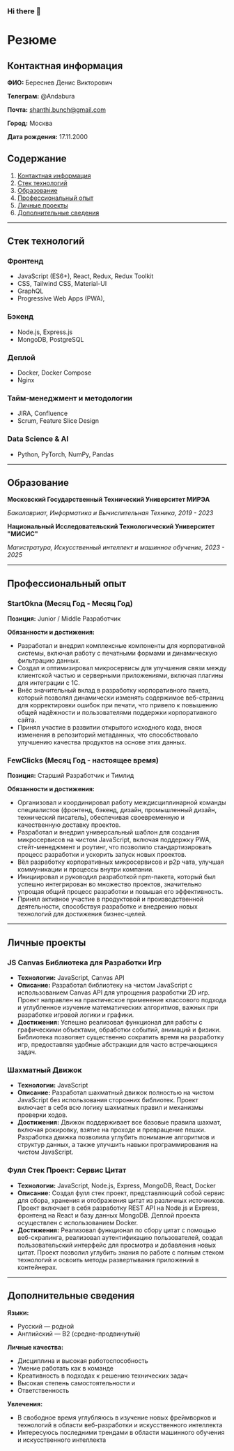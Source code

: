 ### Hi there 👋

# Резюме

## Контактная информация

**ФИО:** Береснев Денис Викторович

**Телеграм:** @Andabura

**Почта:** shanthi.bunch@gmail.com

**Город:** Москва

**Дата рождения:** 17.11.2000

## Содержание

1. [Контактная информация](#контактная-информация)
2. [Стек технологий](#стек-технологий)
3. [Образование](#образование)
4. [Профессиональный опыт](#профессиональный-опыт)
5. [Личные проекты](#личные-проекты)
6. [Дополнительные сведения](#дополнительные-сведения)

---

## Стек технологий

### Фронтенд

- JavaScript (ES6+), React, Redux, Redux Toolkit
- CSS, Tailwind CSS, Material-UI
- GraphQL
- Progressive Web Apps (PWA), 

### Бэкенд

- Node.js, Express.js
- MongoDB, PostgreSQL

### Деплой

- Docker, Docker Compose
- Nginx

### Тайм-менеджмент и методологии

- JIRA, Confluence
- Scrum, Feature Slice Design


### Data Science & AI

- Python, PyTorch, NumPy, Pandas


---

## Образование

**Московский Государственный Технический Университет МИРЭА**

_Бакалавриат, Информатика и Вычислительная Техника, 2019 - 2023_

**Национальный Исследовательский Технологический Университет "МИСИС"**

_Магистратура, Искусственный интеллект и машинное обучение, 2023 - 2025_

---

## Профессиональный опыт

### StartOkna (Месяц Год - Месяц Год)

**Позиция:** Junior / Middle Разработчик

**Обязанности и достижения:**

- Разработал и внедрил комплексные компоненты для корпоративной системы, включая работу с печатными формами и динамическую фильтрацию данных.
- Создал и оптимизировал микросервисы для улучшения связи между клиентской частью и серверными приложениями, включая плагины для интеграции с 1С.
- Внёс значительный вклад в разработку корпоративного пакета, который позволял динамически изменять содержимое веб-страниц для корректировки ошибок при печати, что привело к повышению общей надёжности и пользователями поддержки корпоративного сайта.
- Принял участие в развитии открытого исходного кода, внося изменения в репозиторий метаданных, что способствовало улучшению качества продуктов на основе этих данных.

### FewClicks (Месяц Год - настоящее время)

**Позиция:** Старший Разработчик и Тимлид

**Обязанности и достижения:**

- Организовал и координировал работу междисциплинарной команды специалистов (фронтенд, бэкенд, дизайн, промышленный дизайн, технический писатель), обеспечивая своевременную и качественную доставку проектов.
- Разработал и внедрил универсальный шаблон для создания микросервисов на чистом JavaScript, включая поддержку PWA, стейт-менеджмент и роутинг, что позволило стандартизировать процесс разработки и ускорить запуск новых проектов.
- Вёл разработку корпоративных микросервисов и p2p чата, улучшая коммуникации и процессы внутри компании.
- Инициировал и руководил разработкой npm-пакета, который был успешно интегрирован во множество проектов, значительно упрощая общий процесс разработки и повышая его эффективность.
- Принял активное участие в продуктовой и производственной деятельности, способствуя разработке и внедрению новых технологий для достижения бизнес-целей.

---

## Личные проекты

### JS Canvas Библиотека для Разработки Игр

- **Технологии:** JavaScript, Canvas API
- **Описание:** Разработал библиотеку на чистом JavaScript с использованием Canvas API для упрощения разработки 2D игр. Проект направлен на практическое применение классового подхода и углубленное изучение математических алгоритмов, важных при разработке игровой логики и графики.
- **Достижения:** Успешно реализовал функционал для работы с графическими объектами, обработки событий, анимаций и физики. Библиотека позволяет существенно сократить время на разработку игр, предоставляя удобные абстракции для часто встречающихся задач.

### Шахматный Движок

- **Технологии:** JavaScript
- **Описание:** Разработал шахматный движок полностью на чистом JavaScript без использования сторонних библиотек. Проект включает в себя всю логику шахматных правил и механизмы проверки ходов.
- **Достижения:** Движок поддерживает все базовые правила шахмат, включая рокировку, взятие на проходе и превращение пешки. Разработка движка позволила углубить понимание алгоритмов и структур данных, а также улучшить навыки программирования на чистом JavaScript.

### Фулл Стек Проект: Сервис Цитат

- **Технологии:** JavaScript, Node.js, Express, MongoDB, React, Docker
- **Описание:** Создал фулл стек проект, представляющий собой сервис для сбора, хранения и отображения цитат из различных источников. Проект включает в себя разработку REST API на Node.js и Express, фронтенд на React и базу данных MongoDB. Деплой проекта осуществлен с использованием Docker.
- **Достижения:** Реализовал функционал по сбору цитат с помощью веб-скрапинга, реализовал аутентификацию пользователей, создал пользовательский интерфейс для просмотра и добавления новых цитат. Проект позволил углубить знания по работе с полным стеком технологий и освоить методы развертывания приложений в контейнерах.



---

## Дополнительные сведения

**Языки:**

- Русский — родной
- Английский — B2 (средне-продвинутый)

**Личные качества:**

- Дисциплина и высокая работоспособность
- Умение работать как в команде
- Креативность в подходах к решению технических задач
- Высокая степень самостоятельности и 
- Ответственность

**Увлечения:**

- В свободное время углубляюсь в изучение новых фреймворков и технологий в области веб-разработки и искусственного интеллекта
- Интересуюсь последними трендами в области машинного обучения и искусственного интеллекта

